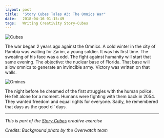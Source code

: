 ```yaml
---
layout: post
title:  "Story Cubes Tales #3: The Omnics War"
date:   2018-04-16 01:15:49
tags:   Writing Creativity Story-Cubes
---
```


![Cubes](/content/images/2016/06/cubes2.jpg)

The war began 2 years ago against the Omnics. A cold winter in the city of Rambia was waiting for Zarim, a young soldier. It was his first time. The sweating of his face was a odd. The fight against humanity will start that same evening. The objective: the nuclear base of Florida. That base will allow omnics to generate an invincible army. Victory was written on that walls.

![Omincs](/content/images/2016/06/equal.jpg)

The night before he dreamed of the first struggles with the human police. He felt alone for a moment. Humans were fighting with them back in 2054. They wanted freedom and equal rights for everyone. Sadly, he remembered that days as the good ol' days.


---
_This is part of the [Story Cubes](http://fjaguero.com/discovering-the-story-cubes/) creative exercise_

_Credits: Background photo by the Overwatch team_
